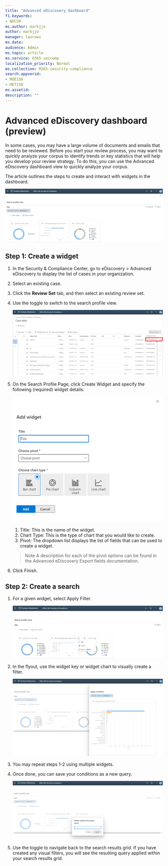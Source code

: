 ```yaml
---
title: "Advanced eDiscovery dashboard"
f1.keywords:
- NOCSH
ms.author: markjjo
author: markjjo
manager: laurawi
ms.date: 
audience: Admin
ms.topic: article
ms.service: O365-seccomp
localization_priority: Normal
ms.collection: M365-security-compliance 
search.appverid: 
- MOE150
- MET150
ms.assetid:  
description: ""
---
```


# Advanced eDiscovery dashboard (preview)

In some cases, you may have a large volume of documents and emails that need to be reviewed. Before you start your review process, you may want to quickly analyze your corpus to identify trends or key statistics that will help you develop your review strategy. To do this, you can use the Advanced eDiscovery dashboard view to quickly analyze your corpus.

The article outlines the steps to create and interact with widgets in the dashboard.

![Dashboard](media/dashboardonly.png)


## Step 1: Create a widget

1. In the Security & Compliance Center, go to eDiscovery > Advanced eDiscovery to display the list of cases in your organization.
  
2. Select an existing case.
  
3. Click the **Review Set** tab, and then select an existing review set.
  
4. Use the toggle to switch to the search profile view. 

   ![DashbordPivot](media/dashboardpivot.png)
  
5. On the Search Profile Page, click Create Widget and specify the following (required) widget details.

   ![Create Widget](media/addwidget.png)
     1. Title: This is the name of the widget.
     2. Chart Type: This is the type of chart that you would like to create.
     3. Pivot: The dropdown list displays the list of fields that can be used to create a widget. 
    
    >Note
    > A description for each of the pivot options can be found in the Advanced eDiscovery Export fields documentation.
  6.	Click Finish.

## Step 2: Create a search

1. For a given widget, select Apply Filter.

   ![Dashboard](media/searchprofilehome.png)

2. In the flyout, use the widget key or widget chart to visually create a filter.

   ![CreateFilter](media/applyconditionfilter.png)

3. You may repeat steps 1-2 using multiple widgets. 

4. Once done, you can save your conditions as a new query.

   ![Query](media/savequery.png)

5. Use the toggle to navigate back to the search results grid. If you have created any visual filters, you will see the resulting query applied within your search results grid.
